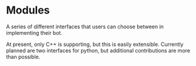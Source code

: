 Modules
=======

A series of different interfaces that users can choose between in implementing their bot.

At present, only C++ is supporting, but this is easily extensible.  Currently planned are two interfaces for python, but additional contributions are more than possible.